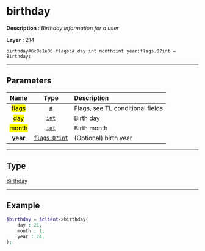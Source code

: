 # birthday

**Description** : *Birthday information for a user*

**Layer** : 214

```tl
birthday#6c8e1e06 flags:# day:int month:int year:flags.0?int = Birthday;
```

---

## Parameters

| Name | Type | Description |
| :---: | :---: | :--- |
| <mark>flags</mark> | [`#`](type/#) | Flags, see TL conditional fields |
| <mark>day</mark> | [`int`](type/int) | Birth day |
| <mark>month</mark> | [`int`](type/int) | Birth month |
| **year** | [`flags.0?int`](type/int) | (Optional) birth year |

---

## Type

[Birthday](type/Birthday)

---

## Example

```php
$birthday = $client->birthday(
	day : 21,
	month : 1,
	year : 24,
);
```